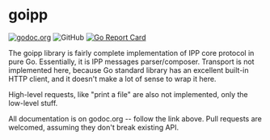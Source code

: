 # goipp

[![godoc.org](https://godoc.org/github.com/OpenPrinting/goipp?status.svg)](http://godoc.org/github.com/OpenPrinting/goipp)
![GitHub](https://img.shields.io/github/license/OpenPrinting/goipp)
[![Go Report Card](https://goreportcard.com/badge/github.com/OpenPrinting/goipp)](https://goreportcard.com/report/github.com/OpenPrinting/goipp)

The goipp library is fairly complete implementation of IPP core protocol in
pure Go. Essentially, it is  IPP messages parser/composer. Transport is
not implemented here, because Go standard library has an excellent built-in
HTTP client, and it doesn't make a lot of sense to wrap it here.

High-level requests, like "print a file" are also not implemented, only the
low-level stuff.

All documentation is on godoc.org -- follow the link above. Pull requests
are welcomed, assuming they don't break existing API.
